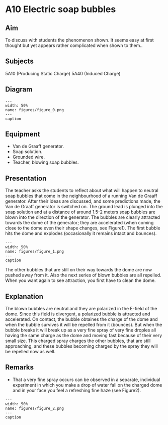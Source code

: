 # A10 Electric soap bubbles 
    
  
## Aim   
 To discuss with students the phenomenon shown. It seems easy at first thought but yet appears rather complicated when shown to them..    
  
## Subjects   
 5A10 (Producing Static Charge) 5A40 (Induced Charge)   
  
## Diagram   
   
```{figure} figures/figure_0.png  
---  
width: 50%  
name: figures/figure_0.png  
---  
caption  
``` 
      
  
## Equipment   
 
 *  Van de Graaff generator. 
 *  Soap solution. 
 *  Grounded wire. 
 *  Teacher, blowing soap bubbles.
     
  
## Presentation   
 The teacher asks the students to reflect about what will happen to neutral soap bubbles that come in the neighbourhood of a running Van de Graaff generator. After their ideas are discussed, and some predictions made, the Van de Graaff generator is switched on. The ground lead is plunged into the soap solution and at a distance of around 1.5-2 meters soap bubbles are blown into the direction of the generator. The bubbles are clearly attracted towards the dome of the generator; they are accelerated (when coming close to the dome even their shape changes, see Figure1). The first bubble hits the dome and explodes (occasionally it remains intact and bounces).     
```{figure} figures/figure_1.png  
---  
width: 50%  
name: figures/figure_1.png  
---  
caption  
``` 
 The other bubbles that are still on their way towards the dome are now pushed away from it. Also the next series of blown bubbles are all repelled. When you want again to see attraction, you first have to clean the dome.      
  
## Explanation   
 The blown bubbles are neutral and they are polarized in the E-field of the dome. Since this field is divergent, a polarized bubble is attracted and accelerated. On contact, the bubble obtaines the charge of the dome and when the bubble survives it will be repelled from it (bounces). But when the bubble breaks it will break up as a very fine spray of very fine droples all having the same charge as the dome and moving fast because of their very small size. This charged spray charges the other bubbles, that are still approaching, and these bubbles becoming charged by the spray they will be repelled now as well.    
  
## Remarks   
 
 *  That a very fine spray occurs can be observed in a separate, individual experiment in which you make a drop of water fall on the charged dome and in your face you feel a refreshing fine haze (see Figure2).    
```{figure} figures/figure_2.png  
---  
width: 50%  
name: figures/figure_2.png  
---  
caption  
```
 
 